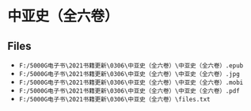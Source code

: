 # 中亚史（全六卷）

## Files

- `F:/5000G电子书\2021书籍更新\0306\中亚史（全六卷）\中亚史（全六卷）.epub`
- `F:/5000G电子书\2021书籍更新\0306\中亚史（全六卷）\中亚史（全六卷）.jpg`
- `F:/5000G电子书\2021书籍更新\0306\中亚史（全六卷）\中亚史（全六卷）.mobi`
- `F:/5000G电子书\2021书籍更新\0306\中亚史（全六卷）\中亚史（全六卷）.pdf`
- `F:/5000G电子书\2021书籍更新\0306\中亚史（全六卷）\files.txt`
